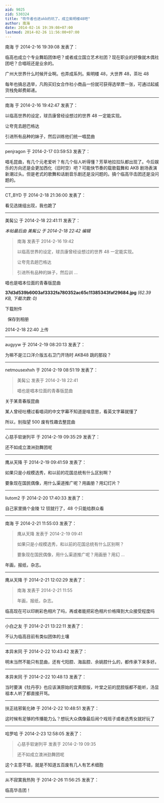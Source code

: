 ```yaml
---
aid: 9025
zid: 530324
title: "吹牛者也进akb的坑了。成立紫明楼48吧"
author: 南海
date: 2014-02-16 19:39:08+07:00
lastmod: 2014-02-26 11:56:00+07:00
---
```


南海 于 2014-2-16 19:39:08 发表了：

临高也成立个专业舞蹈团体吧？或者成立国立艺术社团？现在职业的好像就木偶社团吧？合唱班还是业余的。

广州大世界什么时候开业啊。也弄成系列。紫明楼 48，大世界 48，茶社 48

每年也搞总选举，凡购买妇女合作社小商品一份就可获得选举票一张，可通过起威货栈免邮费邮递。

---

南海 于 2014-2-16 19:42:47 发表了：

以临高世界的设定，球员康曾经设想过的世界 48 一定能实现。

让夸克去趟巴格达

引进所有品种的妹子，然后训练他们统一唱昆曲

---

penjragon 于 2014-2-17 03:59:53 发表了：

唱毛昆曲，有几个元老爱听？有几个俗人听得懂？芳草地拉拉队都出现了。今后娱乐的方向还是会更加西化（旧时空）吧？可能快节奏的载歌载舞和 AKB 剧场表演新潮过头。但是老式的歌舞和话剧音乐剧还是没问题的。搞个临高华击团还是没问题的。

---

CT_BYD 于 2014-2-18 21:36:00 发表了：

看见选拨组出现，我也跪了

---

美髯公 于 2014-2-18 22:41:11 发表了：

_本帖最后由 美髯公 于 2014-2-18 22:42 编辑_

> 南海 发表于 2014-2-16 19:42
>
> 以临高世界的设定，球员康曾经设想过的世界 48 一定能实现。
>
> 让夸克去趟巴格达
>
> 引进所有品种的妹子，然后训 ...

唱也是唱本位面的青春版昆曲

**37d3d539b6003af3332fa780352ac65c11385343faf29684.jpg** _(62.39 KB, 下载次数: 0)_

下载附件

&nbsp;
保存到相册

2014-2-18 22:40 上传

---

augyyw 于 2014-2-19 08:20:13 发表了：

为嘛不是江口洋介版五右卫门开场时 AKB48 跳的那段？

---

netmousexhxh 于 2014-2-19 08:51:19 发表了：

> 美髯公 发表于 2014-2-18 22:41
>
> 唱也是唱本位面的青春版昆曲

关于某青春版昆曲

某人曾经吐槽过看唱词的中文字幕不知道是啥意思，看英文字幕就懂了

所以，别指望 500 废有性趣去整昆曲

---

心慈手软谢列平 于 2014-2-19 09:35:29 发表了：

还不如成立澳洲劲舞团呢

---

鹰从天降 于 2014-2-19 09:41:59 发表了：

如果只是小规模选秀，和以前的花国总统有什么区别啊？

要象现在国民偶像，用什么渠道推广呢？用画册？用幻灯片？

---

liutom2 于 2014-2-20 17:40:33 发表了：

自己家里搞个金陵 12 钗就行了，48 个只能给群众看

---

南海 于 2014-2-21 11:55:03 发表了：

> 鹰从天降 发表于 2014-2-19 09:41
>
> 如果只是小规模选秀，和以前的花国总统有什么区别啊？
>
> 要象现在国民偶像，用什么渠道推广呢？用画册？用幻 ...

年画，报纸，杂志。

---

鹰从天降 于 2014-2-21 12:02:29 发表了：

> 南海 发表于 2014-2-21 11:55
>
> 年画，报纸，杂志。

临高现在可以印刷彩色相片了吗，再或者能把彩色相片价格降到大众接受程度吗

---

小白之友 于 2014-2-21 13:22:11 发表了：

不认为临高目前有类似团体的土壤

---

本异末同 于 2014-2-22 10:43:42 发表了：

明末当然不能只有昆曲，还有弋阳腔、海盐腔、余姚腔什么的，都传承下来多好。

---

本异末同 于 2014-2-22 10:48:13 发表了：

当时要演《牡丹亭》也应该演原始的宜黄腔版，叶堂之前的昆腔版都不能听，汤显祖本人听了都直接开骂。

---

扶正祛邪氧化砷 于 2014-2-22 10:48:51 发表了：

这时候有足够的传播能力么？想玩大众偶像最后闹个戏班子或者选秀女就好玩了

---

哈罗哈 于 2014-2-23 12:58:05 发表了：

> 心慈手软谢列平 发表于 2014-2-19 09:35
>
> 还不如成立澳洲劲舞团呢

这个主意不错，就是不知道五百废有几人有艺术细胞

---

从不寂寞我热狗 于 2014-2-26 11:56:25 发表了：

临高华击团！

---

